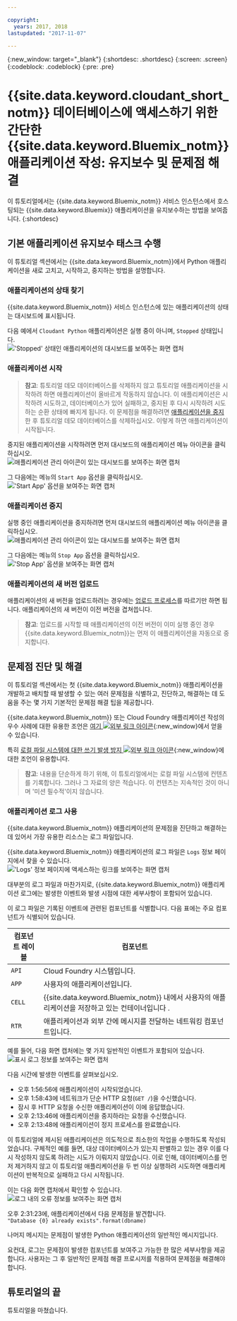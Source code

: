 ```yaml
---

copyright:
  years: 2017, 2018
lastupdated: "2017-11-07"

---
```


{:new_window: target="_blank"}
{:shortdesc: .shortdesc}
{:screen: .screen}
{:codeblock: .codeblock}
{:pre: .pre}

<!-- Acrolinx: 2017-01-11 -->

# {{site.data.keyword.cloudant_short_notm}} 데이터베이스에 액세스하기 위한 간단한 {{site.data.keyword.Bluemix_notm}} 애플리케이션 작성: 유지보수 및 문제점 해결

이 튜토리얼에서는 {{site.data.keyword.Bluemix_notm}} 서비스 인스턴스에서 호스팅되는 {{site.data.keyword.Bluemix}} 애플리케이션을 유지보수하는 방법을 보여줍니다.
{:shortdesc}

<div id="maintenance"></div>

## 기본 애플리케이션 유지보수 태스크 수행

이 튜토리얼 섹션에서는 {{site.data.keyword.Bluemix_notm}}에서 Python 애플리케이션을 새로 고치고, 시작하고, 중지하는 방법을 설명합니다.

### 애플리케이션의 상태 찾기

{{site.data.keyword.Bluemix_notm}} 서비스 인스턴스에 있는 애플리케이션의 상태는 대시보드에 표시됩니다.

다음 예에서 `Cloudant Python` 애플리케이션은 실행 중이 아니며, `Stopped` 상태입니다.<br/>
!['Stopped' 상태인 애플리케이션의 대시보드를 보여주는 화면 캡처](images/img0037.png)

### 애플리케이션 시작

>   **참고**: 튜토리얼 데모 데이터베이스를 삭제하지 않고
    튜토리얼 애플리케이션을 시작하려 하면 애플리케이션이 올바르게 작동하지 않습니다.
    이 애플리케이션은 시작하려 시도하고, 데이터베이스가 있어 실패하고,
    중지된 후 다시 시작하려 시도하는 순환 상태에 빠지게 됩니다.
    이 문제점을 해결하려면 [애플리케이션을 중지](#stopping-your-application)한 후
    튜토리얼 데모 데이터베이스를 삭제하십시오.
    이렇게 하면 애플리케이션이 시작됩니다.

중지된 애플리케이션을 시작하려면 먼저 대시보드의 애플리케이션 메뉴 아이콘을 클릭하십시오.<br/>
![애플리케이션 관리 아이콘이 있는 대시보드를 보여주는 화면 캡처](images/img0038.png)

그 다음에는 메뉴의 `Start App` 옵션을 클릭하십시오.<br/>
!['Start App' 옵션을 보여주는 화면 캡처](images/img0039.png)

### 애플리케이션 중지

실행 중인 애플리케이션을 중지하려면 먼저 대시보드의 애플리케이션 메뉴 아이콘을 클릭하십시오.<br/>
![애플리케이션 관리 아이콘이 있는 대시보드를 보여주는 화면 캡처](images/img0040.png)

그 다음에는 메뉴의 `Stop App` 옵션을 클릭하십시오.<br/>
!['Stop App' 옵션을 보여주는 화면 캡처](images/img0041.png)

<div id="troubleshooting"></div>

### 애플리케이션의 새 버전 업로드

애플리케이션의 새 버전을 업로드하려는 경우에는 [업로드 프로세스](create_bmxapp_upload.html)를 따르기만 하면 됩니다.
애플리케이션의 새 버전이 이전 버전을 겹쳐씁니다.

>   **참고**: 업로드를 시작할 때 애플리케이션의 이전 버전이 이미 실행 중인 경우
    {{site.data.keyword.Bluemix_notm}}는 먼저 이 애플리케이션을 자동으로 중지합니다.

## 문제점 진단 및 해결

이 튜토리얼 섹션에서는 첫 {{site.data.keyword.Bluemix_notm}} 애플리케이션을 개발하고 배치할 때 발생할 수 있는 여러 문제점을 식별하고, 진단하고, 해결하는 데 도움을 주는 몇 가지 기본적인 문제점 해결 팁을 제공합니다.

{{site.data.keyword.Bluemix_notm}} 또는 Cloud Foundry 애플리케이션 작성의 우수 사례에 대한 유용한 조언은
[여기 ![외부 링크 아이콘](../images/launch-glyph.svg "외부 링크 아이콘")](https://docs.cloudfoundry.org/devguide/deploy-apps/prepare-to-deploy.html){:new_window}에서 얻을 수 있습니다.

특히 [로컬 파일 시스템에 대한 쓰기 발생 방지 ![외부 링크 아이콘](../images/launch-glyph.svg "외부 링크 아이콘")](https://docs.cloudfoundry.org/devguide/deploy-apps/prepare-to-deploy.html#filesystem){:new_window}에
대한 조언이 유용합니다.

>   **참고**: 내용을 단순하게 하기 위해,
    이 튜토리얼에서는 로컬 파일 시스템에 컨텐츠를 기록합니다.
    그러나 그 자료의 양은 적습니다.
    이 컨텐츠는 지속적인 것이 아니며
    '미션 필수적'이지 않습니다.

### 애플리케이션 로그 사용

{{site.data.keyword.Bluemix_notm}} 애플리케이션의 문제점을 진단하고 해결하는 데 있어서 가장 유용한 리소스는 로그 파일입니다.

{{site.data.keyword.Bluemix_notm}} 애플리케이션의 로그 파일은 `Logs` 정보 페이지에서 찾을 수 있습니다.<br/>
!['Logs' 정보 페이지에 액세스하는 링크를 보여주는 화면 캡처](images/img0042.png)

대부분의 로그 파일과 마찬가지로, {{site.data.keyword.Bluemix_notm}} 애플리케이션 로그에는 발생한 이벤트와 발생 시점에 대한 세부사항이 포함되어 있습니다.

이 로그 파일은 기록된 이벤트에 관련된 컴포넌트를 식별합니다.
다음 표에는 주요 컴포넌트가 식별되어 있습니다.

컴포넌트 레이블 | 컴포넌트
----------------|----------
`API`           | Cloud Foundry 시스템입니다.
`APP`           | 사용자의 애플리케이션입니다.
`CELL`          | {{site.data.keyword.Bluemix_notm}} 내에서 사용자의 애플리케이션을 저장하고 있는 컨테이너입니다 .
`RTR`           | 애플리케이션과 외부 간에 메시지를 전달하는 네트워킹 컴포넌트입니다.

예를 들어, 다음 화면 캡처에는 몇 가지 일반적인 이벤트가 포함되어 있습니다.<br/>
![표시 로그 정보를 보여주는 화면 캡처](images/img0043.png)

다음 시간에 발생한 이벤트를 살펴보십시오.

-   오후 1:56:56에 애플리케이션이 시작되었습니다.
-   오후 1:58:43에 네트워크가 단순 HTTP 요청(`GET /`)을 수신했습니다.
-   잠시 후 HTTP 요청을 수신한 애플리케이션이 이에 응답했습니다.
-   오후 2:13:46에 애플리케이션을 중지하라는 요청을 수신했습니다.
-   오후 2:13:48에 애플리케이션이 정지 프로세스를 완료했습니다.

이 튜토리얼에 제시된 애플리케이션은 의도적으로 최소한의 작업을 수행하도록 작성되었습니다.
구체적인 예를 들면, 대상 데이터베이스가 있는지 판별하고 있는 경우 이를 다시 작성하지 않도록 하려는
시도가 이뤄지지 않았습니다.
이로 인해, 데이터베이스를 먼저 제거하지 않고 이 튜토리얼 애플리케이션을
두 번 이상 실행하려 시도하면 애플리케이션이 반복적으로 실패하고 다시 시작됩니다.

이는 다음 화면 캡처에서 확인할 수 있습니다.<br/>
![로그 내의 오류 정보를 보여주는 화면 캡처](images/img0044.png)

오후 2:31:23에, 애플리케이션에서 다음 문제점을 발견합니다.<br/>
`"Database {0} already exists".format(dbname)`

나머지 메시지는 문제점이 발생한 Python 애플리케이션의 일반적인 메시지입니다.

요컨대, 로그는 문제점이 발생한 컴포넌트를 보여주고 가능한 한 많은 세부사항을 제공합니다.
사용자는 그 후 일반적인 문제점 해결 프로시저를 적용하여 문제점을 해결해야 합니다.

## 튜토리얼의 끝

튜토리얼을 마쳤습니다.
